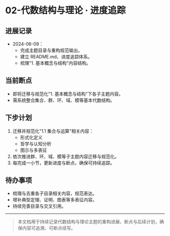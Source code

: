 # 02-代数结构与理论 · 进度追踪

## 进展记录

- 2024-06-09：
  - 完成主题目录与重构规范输出。
  - 建立 README.md、进度追踪体系。
  - 梳理"1. 基本概念与结构"内容结构。

## 当前断点

- 即将迁移与规范化"1. 基本概念与结构"下各子主题内容。
- 需系统整合集合、群、环、域、模等基本代数结构。

## 下步计划

1. 迁移并规范化"1.1 集合与运算"相关内容：
   - 形式化定义
   - 哲学与认知分析
   - 图示与多表征
2. 依次推进群、环、域、模等子主题内容迁移与规范化。
3. 每完成一小节，更新进度与断点，确保可持续追踪。

## 待办事项

- 梳理与去重各子目录相关内容，规范表达。
- 增补典型定理、证明、图表等多表征内容。
- 持续完善目录与交叉引用。

---

> 本文档用于持续记录代数结构与理论主题的重构进展、断点与后续计划，确保内容可追溯、可断点续写。 